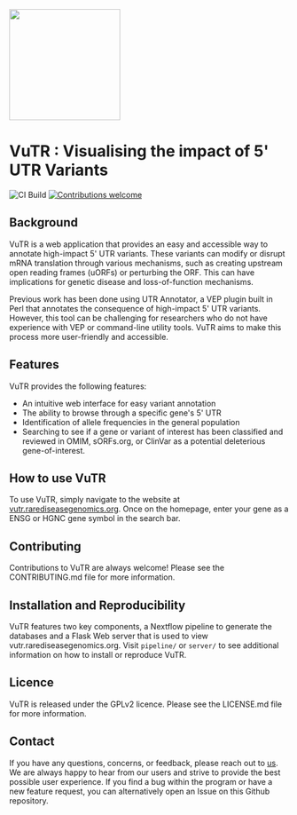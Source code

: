 
<img src='https://vutr.rarediseasegenomics.org/static/dna.png' width='200'>


# VuTR : Visualising the impact of 5' UTR Variants 

![CI Build](https://github.com/Computational-Rare-Disease-Genomics-WHG/VuTR/actions/workflows/tests.yaml/badge.svg)
[![Contributions welcome](https://img.shields.io/badge/contributions-welcome-brightgreen.svg?style=flat)](https://github.com/Computational-Rare-Disease-Genomics-WHG/VuTR/issues)


## Background 

VuTR is a web application that provides an easy and accessible way to annotate high-impact 5' UTR variants. These variants can modify or disrupt mRNA translation through various mechanisms, such as creating upstream open reading frames (uORFs) or perturbing the ORF. This can have implications for genetic disease and loss-of-function mechanisms.

Previous work has been done using UTR Annotator, a VEP plugin built in Perl that annotates the consequence of high-impact 5' UTR variants. However, this tool can be challenging for researchers who do not have experience with VEP or command-line utility tools. VuTR aims to make this process more user-friendly and accessible.

## Features

VuTR provides the following features:

- An intuitive web interface for easy variant annotation
- The ability to browse through a specific gene's 5' UTR
- Identification of allele frequencies in the general population
- Searching to see if a gene or variant of interest has been classified and reviewed in OMIM, sORFs.org, or ClinVar as a potential deleterious gene-of-interest.

## How to use VuTR

To use VuTR, simply navigate to the website at [vutr.rarediseasegenomics.org](vutr.rarediseasegenomics.org). Once on the homepage, enter your gene as a ENSG or HGNC gene symbol in the search bar. 


## Contributing

Contributions to VuTR are always welcome! Please see the CONTRIBUTING.md file for more information. 


## Installation and Reproducibility

VuTR features two key components, a Nextflow pipeline to generate the databases and a Flask Web server that is used to view vutr.rarediseasegenomics.org. Visit `pipeline/` or `server/` to see additional information on how to install or reproduce VuTR.


## Licence

VuTR is released under the GPLv2 licence. Please see the LICENSE.md file for more information.

## Contact

If you have any questions, concerns, or feedback, please reach out to [us](nwhfffin@well.ox.ac.uk). We are always happy to hear from our users and strive to provide the best possible user experience. If you find a bug within the program or have a new feature request, you can alternatively open an Issue on this Github repository. 





